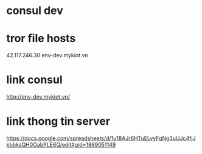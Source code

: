 # consul dev
# tror file hosts
42.117.246.30 env-dev.mykiot.vn
# link consul
http://env-dev.mykiot.vn/

# link thong tin server
https://docs.google.com/spreadsheets/d/1u18AJr6HTuELvyFqNg3uUJc4fjJkbbksQH0OabPLE6Q/edit#gid=1889051149

